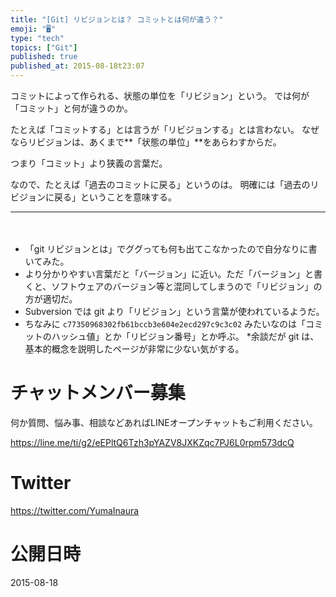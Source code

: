 ```yaml
---
title: "[Git] リビジョンとは？ コミットとは何が違う？"
emoji: "🖥"
type: "tech"
topics: ["Git"]
published: true
published_at: 2015-08-18t23:07
---
```


コミットによって作られる、状態の単位を「リビジョン」という。
では何が「コミット」と何が違うのか。

たとえば「コミットする」とは言うが「リビジョンする」とは言わない。
なぜならリビジョンは、あくまで**「状態の単位」**をあらわすからだ。

つまり「コミット」より狭義の言葉だ。

なので、たとえば「過去のコミットに戻る」というのは。
明確には「過去のリビジョンに戻る」ということを意味する。
　

***
　
* 「git リビジョンとは」でググっても何も出てこなかったので自分なりに書いてみた。
* より分かりやすい言葉だと「バージョン」に近い。ただ「バージョン」と書くと、ソフトウェアのバージョン等と混同してしまうので「リビジョン」の方が適切だ。
* Subversion では git より「リビジョン」という言葉が使われているようだ。
* ちなみに `c77350968302fb61bccb3e604e2ecd297c9c3c02` みたいなのは「コミットのハッシュ値」とか「リビジョン番号」とか呼ぶ。
*余談だが git は、基本的概念を説明したページが非常に少ない気がする。








<!-- Update From Qiita API -->

# チャットメンバー募集


何か質問、悩み事、相談などあればLINEオープンチャットもご利用ください。

https://line.me/ti/g2/eEPltQ6Tzh3pYAZV8JXKZqc7PJ6L0rpm573dcQ





# Twitter


https://twitter.com/YumaInaura


<!-- Update From Qiita API -->



# 公開日時

2015-08-18
